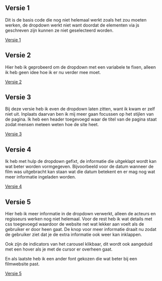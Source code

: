 ## Versie 1

Dit is de basis code die nog niet helemaal werkt zoals het zou moeten werken, de dropdown werkt niet want doordat de elementen via js geschreven zijn kunnen ze niet geselecteerd worden.

[Versie 1](https://evatissink.github.io/Frontend-voor-designers/opdracht%203/versie%201/)

## Versie 2

Hier heb ik geprobeerd om de dropdown met een variabele te fixen, alleen ik heb geen idee hoe ik er nu verder mee moet.

[Versie 2](https://evatissink.github.io/Frontend-voor-designers/opdracht%203/versie%202/)

## Versie 3

Bij deze versie heb ik even de dropdown laten zitten, want ik kwam er zelf niet uit. Inplaats daarvan ben ik mij meer gaan focussen op het stijlen van de pagina. Ik heb een header toegevoegd waar de titel van de pagina staat zodat mensen meteen weten hoe de site heet.

[Versie 3](https://evatissink.github.io/Frontend-voor-designers/opdracht%203/versie%203/)

## Versie 4

Ik heb met hulp de dropdown gefixt, de informatie die uitgeklapt wordt kan wat beter worden vormgegeven. Bijvoorbeeld voor de datum wanneer de film was uitgebracht kan staan wat die datum betekent en er mag nog wat meer informatie ingeladen worden.

[Versie 4](https://evatissink.github.io/Frontend-voor-designers/opdracht%203/versie%204/)

## Versie 5

Hier heb ik meer informatie in de dropdown verwerkt, alleen de acteurs en regisseurs werken nog niet helemaal. Voor de rest heb ik wat details met css toegevoegd waardoor de website net wat lekker aan voelt als de gebruiker er door heen gaat. De knop voor meer informatie draait nu zodat de gebruiker ziet dat je de extra informatie ook weer kan inklappen. 

Ook zijn de indicators van het carousel klikbaar, dit wordt ook aangeduid met een hover als je met de cursor er overheen gaat.

En als laatste heb ik een ander font gekozen die wat beter bij een filmwebsite past.

[Versie 5](https://evatissink.github.io/Frontend-voor-designers/opdracht%203/versie%205/)
